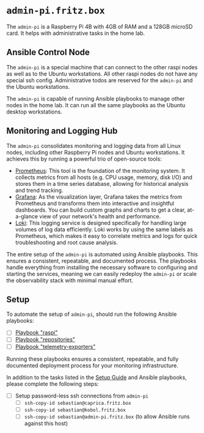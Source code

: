 # `admin-pi.fritz.box`

The `admin-pi` is a Raspberry Pi 4B with 4GB of RAM and a 128GB microSD card. It helps with administrative tasks in the home lab.

## Ansible Control Node

The `admin-pi` is a special machine that can connect to the other raspi nodes as well as to the Ubuntu workstations. All other raspi nodes do not have any special ssh config. Administrative todos are reserved for the `admin-pi` and the Ubuntu workstations.

The `admin-pi` is capable of running Ansible playbooks to manage other nodes in the home lab. It can run all the same playbooks as the Ubuntu desktop workstations.

## Monitoring and Logging Hub

The `admin-pi` consolidates monitoring and logging data from all Linux nodes, including other Raspberry Pi nodes and Ubuntu workstations. It achieves this by running a powerful trio of open-source tools:

- [Prometheus](https://prometheus.io): This tool is the foundation of the monitoring system. It collects metrics from all hosts (e.g. CPU usage, memory, disk I/O) and stores them in a time series database, allowing for historical analysis and trend tracking.
- [Grafana](https://grafana.com): As the visualization layer, Grafana takes the metrics from Prometheus and transforms them into interactive and insightful dashboards. You can build custom graphs and charts to get a clear, at-a-glance view of your network's health and performance.
- [Loki](https://grafana.com/oss/loki): This logging service is designed specifically for handling large volumes of log data efficiently. Loki works by using the same labels as Prometheus, which makes it easy to correlate metrics and logs for quick troubleshooting and root cause analysis.

The entire setup of the `admin-pi` is automated using Ansible playbooks. This ensures a consistent, repeatable, and documented process. The playbooks handle everything from installing the necessary software to configuring and starting the services, meaning we can easily redeploy the `admin-pi` or scale the observability stack with minimal manual effort.

## Setup

To automate the setup of `admin-pi`, should run the following Ansible playbooks:

- [ ] [Playbook "raspi"](../../ansible/raspi.md)
- [ ] [Playbook "repositories"](../../ansible/repositories.md)
- [ ] [Playbook "telemetry-exporters"](../../ansible/telemetry-exporters.md)

Running these playbooks ensures a consistent, repeatable, and fully documented deployment process for your monitoring infrastructure.

In addition to the tasks listed in the [Setup Guide](index.md) and Ansible playbooks, please complete the following steps:

- [ ] Setup password-less ssh connections from `admin-pi`
    - [ ] `ssh-copy-id sebastian@caprica.fritz.box`
    - [ ] `ssh-copy-id sebastian@kobol.fritz.box`
    - [ ] `ssh-copy-id sebastian@admin-pi.fritz.box` (to allow Ansible runs against this host)
